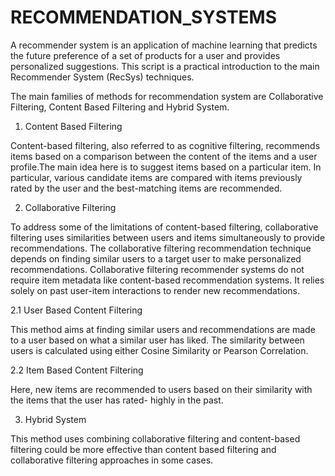 # RECOMMENDATION_SYSTEMS

 A recommender system is an application of machine learning that predicts the future preference of a set of products for a user and provides personalized suggestions. This script is a practical introduction to the main Recommender System (RecSys) techniques.

The main families of methods for recommendation system are Collaborative Filtering, Content Based Filtering and Hybrid System. 

1. Content Based Filtering

  Content-based filtering, also referred to as cognitive filtering, recommends items based on a comparison between the content of the items and a user profile.The main idea here is to suggest items based on a particular item. In particular, various candidate items are compared with items previously rated by the user and the best-matching items are recommended.
  
 2. Collaborative Filtering
 
  To address some of the limitations of content-based filtering, collaborative filtering uses similarities between users and items simultaneously to provide recommendations. The collaborative filtering recommendation technique depends on finding similar users to a target user to make personalized recommendations. Collaborative filtering recommender systems do not require item metadata like content-based recommendation systems. It relies solely on past user-item interactions to render new recommendations.
  
   2.1 User Based Content Filtering 

   This method aims at finding similar users and recommendations are made to a user based on what a similar user has liked. The similarity between users is calculated using either Cosine Similarity or Pearson Correlation.
      
   2.2 Item Based Content Filtering

  Here, new items are recommended to users based on their similarity with the items that the user has rated- highly in the past.
 
 3. Hybrid System

  This method uses combining collaborative filtering and content-based filtering could be more effective than content based filtering and collaborative filtering approaches in some cases. 
